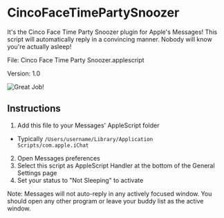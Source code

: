 CincoFaceTimePartySnoozer
=========================

It's the Cinco Face Time Party Snoozer plugin for Apple's Messages! This script will automatically reply in a convincing manner. Nobody will know you're actually asleep!

File: Cinco Face Time Party Snoozer.applescript

Version: 1.0

![Great Job!](http://joecolicch.io/images/cincofacetimepartysnoozer.png)

Instructions
------------ 
1. Add this file to your Messages' AppleScript folder
  * Typically `/Users/username/Library/Application Scripts/com.apple.iChat`
2. Open Messages preferences
3. Select this script as AppleScript Handler at the bottom of the General Settings page
4. Set your status to "Not Sleeping" to activate

Note: Messages will not auto-reply in any actively focused window. You should open any other program or leave your buddy list as the active window.
	
